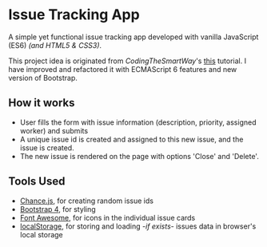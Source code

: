 # Issue Tracking App
A simple yet functional issue tracking app developed with vanilla JavaScript (ES6) *(and HTML5 & CSS3)*.

This project idea is originated from *CodingTheSmartWay*'s [this](https://www.youtube.com/watch?v=NYq9J-Eur9U) tutorial. I have improved and refactored it with ECMAScript 6 features and new version of Bootstrap.

## How it works
* User fills the form with issue information (description, priority, assigned worker) and submits
* A unique issue id is created and assigned to this new issue, and the issue is created.
* The new issue is rendered on the page with options 'Close' and 'Delete'.

## Tools Used
* [Chance.js](https://chancejs.com/), for creating random issue ids
* [Bootstrap 4](https://getbootstrap.com/), for styling
* [Font Awesome](https://fontawesome.com/), for icons in the individual issue cards
* [localStorage](https://developer.mozilla.org/tr/docs/Web/API/Window/localStorage), for storing and loading *-if exists-* issues data in browser's local storage